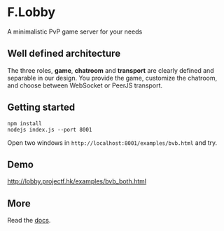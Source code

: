 # F.Lobby
A minimalistic PvP game server for your needs

## Well defined architecture

The three roles, __game__, __chatroom__ and __transport__ are clearly defined and separable in our design. You provide the game, customize the chatroom, and choose between WebSocket or PeerJS transport.

## Getting started
```
npm install
nodejs index.js --port 8001
```
Open two windows in `http://localhost:8001/examples/bvb.html` and try.

## Demo
http://lobby.projectf.hk/examples/bvb_both.html

## More
Read the [docs](docs).
